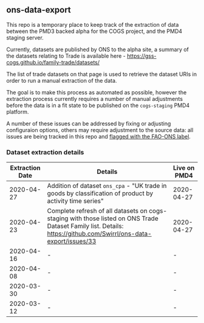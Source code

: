 ## ons-data-export

This repo is a temporary place to keep track of the extraction of data between the PMD3 backed alpha for the COGS project, and the PMD4 staging server.

Currently, datasets are published by ONS to the alpha site, a summary of the datasets relating to Trade is available here - https://gss-cogs.github.io/family-trade/datasets/

The list of trade datasets on that page is used to retrieve the dataset URIs in order to run a manual extraction of the data.

The goal is to make this process as automated as possible, however the extraction process currently requires a number of manual adjustments before the data is in a fit state to be published on the `cogs-staging` PMD4 platform.

A number of these issues can be addressed by fixing or adjusting configuraion options, others may require adjustment to the source data: all issues are being tracked in this repo and [flagged with the FAO-ONS label](https://github.com/Swirrl/ons-data-export/issues?q=is%3Aopen+is%3Aissue+label%3Afao-ons).

### Dataset extraction details


| Extraction Date | Details | Live on PMD4|
|--|--|--|
|2020-04-27  | Addition of dataset `ons_cpa` - "UK trade in goods by classification of product by activity time series"  | 2020-04-27 |
|2020-04-23  | Complete refresh of all datasets on cogs-staging with those listed on ONS Trade Dataset Family list. Details: https://github.com/Swirrl/ons-data-export/issues/33  | 2020-04-27 |
2020-04-16 | - | - |
2020-04-08 | - | - |
2020-03-30 | - | - |
2020-03-12 | - | - |